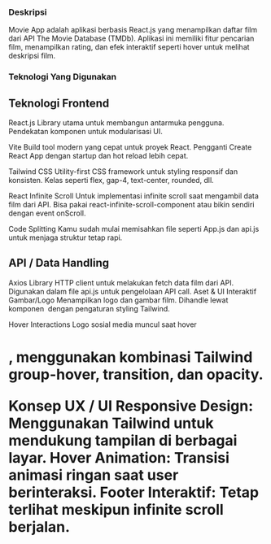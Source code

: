 ### Deskripsi

Movie App adalah aplikasi berbasis React.js yang menampilkan daftar film dari API The Movie Database (TMDb). Aplikasi ini memiliki fitur pencarian film, menampilkan rating, dan efek interaktif seperti hover untuk melihat deskripsi film.

### Teknologi Yang Digunakan

## Teknologi Frontend

React.js
Library utama untuk membangun antarmuka pengguna.
Pendekatan komponen untuk modularisasi UI.

Vite
Build tool modern yang cepat untuk proyek React.
Pengganti Create React App dengan startup dan hot reload lebih cepat.

Tailwind CSS
Utility-first CSS framework untuk styling responsif dan konsisten.
Kelas seperti flex, gap-4, text-center, rounded, dll.

React Infinite Scroll
Untuk implementasi infinite scroll saat mengambil data film dari API.
Bisa pakai react-infinite-scroll-component atau bikin sendiri dengan event onScroll.

Code Splitting
Kamu sudah mulai memisahkan file seperti App.js dan api.js untuk menjaga struktur tetap rapi.

## API / Data Handling

Axios
Library HTTP client untuk melakukan fetch data film dari API.
Digunakan dalam file api.js untuk pengelolaan API call.
Aset & UI Interaktif
Gambar/Logo
Menampilkan logo dan gambar film.
Dihandle lewat komponen <img> dengan pengaturan styling Tailwind.

Hover Interactions
Logo sosial media muncul saat hover <h1>, menggunakan kombinasi Tailwind group-hover, transition, dan opacity.

Konsep UX / UI
Responsive Design: Menggunakan Tailwind untuk mendukung tampilan di berbagai layar.
Hover Animation: Transisi animasi ringan saat user berinteraksi.
Footer Interaktif: Tetap terlihat meskipun infinite scroll berjalan.
